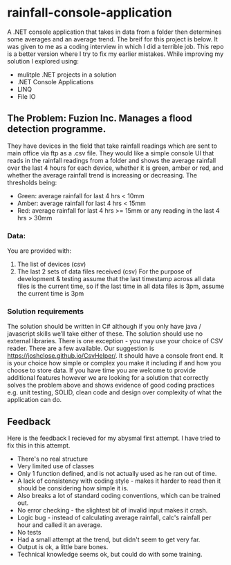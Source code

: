 # rainfall-console-application
A .NET console application that takes in data from a folder then determines some averages and an average trend.
The breif for this project is below. It was given to me as a coding interview in which I did a terrible job. This repo is a better version where I try to fix my earlier mistakes.
While improving my solution I explored using:
- mulitple .NET projects in a solution
- .NET Console Applications
- LINQ
- File IO

## The Problem: Fuzion Inc. Manages a flood detection programme. 
They have devices in the field that take rainfall readings which are sent to main office via ftp as a .csv file.
They would like a simple console UI that reads in the rainfall readings from a folder and shows the average rainfall over the last 4 hours for each device, whether it is green, amber or red, and whether the average rainfall trend is increasing or decreasing. The thresholds being:
- Green: average rainfall for last 4 hrs < 10mm
- Amber: average rainfall for last 4 hrs < 15mm
- Red: average rainfall for last 4 hrs >= 15mm or any reading in the last 4 hrs > 30mm
### Data:
You are provided with: 
1. The list of devices (csv)
2. The last 2 sets of data files received (csv)
For the purpose of development & testing assume that the last timestamp across all data files is the current time, so if the last time in all data files is 3pm, assume the current time is 3pm

### Solution requirements
The solution should be written in C# although if you only have java / javascript skills we’ll take either of these. The
solution should use no external libraries. There is one exception - you may use your choice of CSV reader. There are a few available. Our suggestion is https://joshclose.github.io/CsvHelper/. It should have a console front end. It is your choice how simple or complex you make it including if and how you choose to store data.
If you have time you are welcome to provide additional features however we are looking for a solution that correctly solves the problem above and shows evidence of good coding practices e.g. unit testing, SOLID, clean code and design over complexity of what the application can do.

## Feedback
Here is the feedback I recieved for my abysmal first attempt. I have tried to fix this in this attempt.

- There's no real structure
- Very limited use of classes
- Only 1 function defined, and is not actually used as he ran out of time.
- A lack of consistency with coding style - makes it harder to read then it should be considering how simple it is.
- Also breaks a lot of standard coding conventions, which can be trained out.
- No error checking - the slightest bit of invalid input makes it crash.
- Logic bug - instead of calculating average rainfall, calc's rainfall per hour and called it an average.
- No tests
- Had a small attempt at the trend, but didn't seem to get very far.
- Output is ok, a little bare bones.
- Technical knowledge seems ok, but could do with some training.
